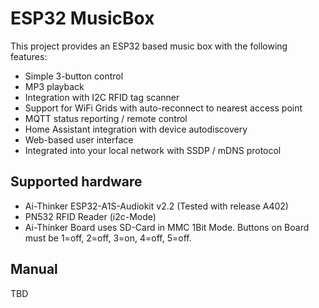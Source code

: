 # ESP32 MusicBox

This project provides an ESP32 based music box with the following features:

* Simple 3-button control
* MP3 playback
* Integration with I2C RFID tag scanner
* Support for WiFi Grids with auto-reconnect to nearest access point
* MQTT status reporting / remote control
* Home Assistant integration with device autodiscovery
* Web-based user interface
* Integrated into your local network with SSDP / mDNS protocol

## Supported hardware

* Ai-Thinker ESP32-A1S-Audiokit v2.2 (Tested with release A402)
* PN532 RFID Reader (i2c-Mode)
* Ai-Thinker Board uses SD-Card in MMC 1Bit Mode. Buttons on Board must be 1=off, 2=off, 3=on, 4=off, 5=off.

## Manual

TBD
